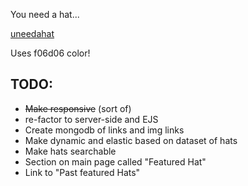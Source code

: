 You need a hat...

[uneedahat](https://uneedahat.com)


Uses f06d06 color!

## TODO:

- ~~Make responsive~~ (sort of)
- re-factor to server-side and EJS
- Create mongodb of links and img links
- Make dynamic and elastic based on dataset of hats
- Make hats searchable
- Section on main page called "Featured Hat"
- Link to "Past featured Hats"
